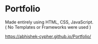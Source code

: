 # Portfolio
Made entirely using HTML, CSS, JavaScript.<br>
( No Templates or Frameworks were used )

https://abhishek-cypher.github.io/Portfolio/
